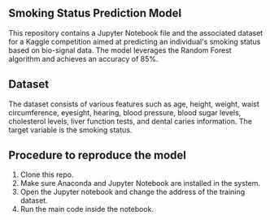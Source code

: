 ## Smoking Status Prediction Model

This repository contains a Jupyter Notebook file and the associated dataset for a Kaggle competition aimed at predicting an individual's smoking status based on bio-signal data. The model leverages the Random Forest algorithm and achieves an accuracy of 85%.

## Dataset
The dataset consists of various features such as age, height, weight, waist circumference, eyesight, hearing, blood pressure, blood sugar levels, cholesterol levels, liver function tests, and dental caries information. The target variable is the smoking status.

## Procedure to reproduce the model
1. Clone this repo.
2. Make sure Anaconda and Jupyter  Notebook are installed in the system.
3. Open the Jupyter notebook and change the address of the training dataset.
4. Run the main code inside the notebook.

